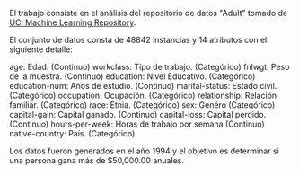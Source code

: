 
El trabajo consiste en el análisis del repositorio de datos "Adult" tomado de [UCI Machine Learning Repository](http://archive.ics.uci.edu/ml/datasets/Adult).

El conjunto de datos consta de 48842 instancias y 14 atributos con el siguiente detalle:

age: Edad. (Continuo)
workclass: Tipo de trabajo. (Categórico)
fnlwgt: Peso de la muestra. (Continuo)
education: Nivel Educativo. (Categórico)
education-num: Años de estudio. (Continuo)
marital-status: Estado civil. (Categórico)
occupation: Ocupación. (Categórico)
relationship: Relación familiar. (Categórico)
race: Etnia. (Categórico)
sex: Genéro (Categórico)
capital-gain: Capital ganado. (Continuo)
capital-loss: Capital perdido. (Continuo)
hours-per-week: Horas de trabajo por semana (Continuo)
native-country: País. (Categórico)

Los datos fueron generados en el año 1994 y el objetivo es determinar si una persona gana más de $50,000.00 anuales.
